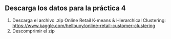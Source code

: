  
## Descarga los datos para la práctica 4
1. Descarga el archivo .zip Online Retail K-means & Hierarchical Clustering: https://www.kaggle.com/hellbuoy/online-retail-customer-clustering
2. Descomprimir el zip
